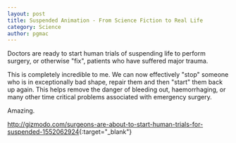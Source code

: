 ```yaml
---
layout: post
title: Suspended Animation - From Science Fiction to Real Life
category: Science
author: pgmac
---
```

Doctors are ready to start human trials of suspending life to perform surgery, or otherwise "fix", patients who have suffered major trauma.

This is completely incredible to me.  We can now effectively "stop" someone who is in exceptionally bad shape, repair them and then "start" them back up again.  This helps remove the danger of bleeding out, haemorrhaging, or many other time critical problems associated with emergency surgery.

Amazing.

<http://gizmodo.com/surgeons-are-about-to-start-human-trials-for-suspended-1552062924>{:target="_blank"}